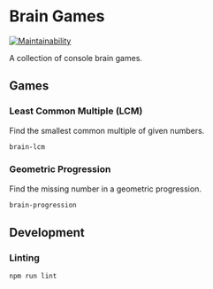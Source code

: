 # Brain Games

[![Maintainability](https://api.codeclimate.com/v1/badges/586a14f60b2bcf2b46e3/maintainability)](https://codeclimate.com/github/ZhukoFIvan/linter-settings/maintainability)

A collection of console brain games.


## Games

### Least Common Multiple (LCM)

Find the smallest common multiple of given numbers.

```bash
brain-lcm
```


### Geometric Progression

Find the missing number in a geometric progression.

```bash
brain-progression
```


## Development

### Linting

```bash
npm run lint
``` 